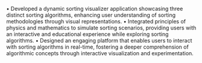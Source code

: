 
• Developed a dynamic sorting visualizer application showcasing three distinct sorting algorithms, enhancing user
understanding of sorting methodologies through visual representations.
• Integrated principles of physics and mathematics to simulate sorting scenarios, providing users with an interactive and
educational experience while exploring sorting algorithms.
• Designed an engaging platform that enables users to interact with sorting algorithms in real-time, fostering a deeper
comprehension of algorithmic concepts through interactive visualization and experimentation.
